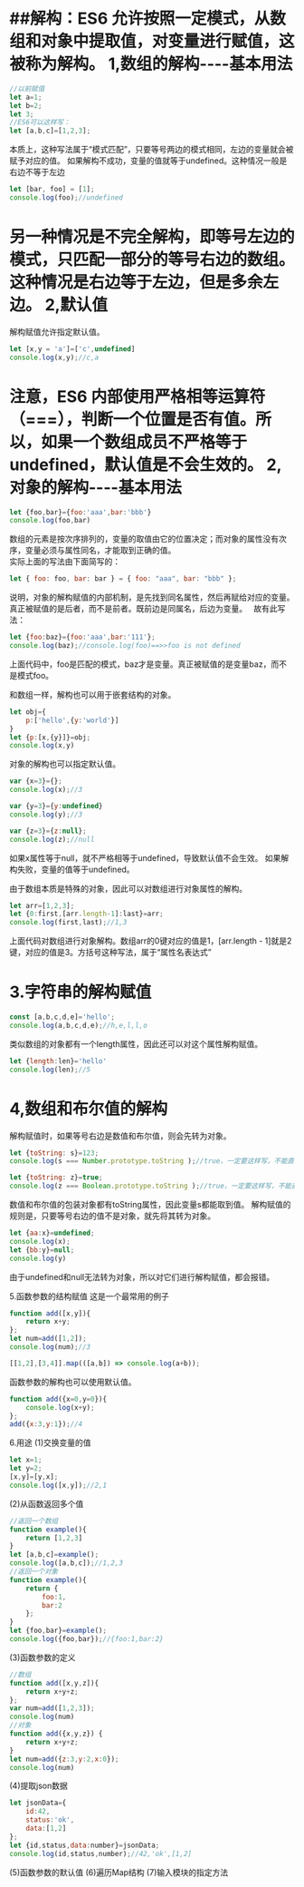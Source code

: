 ##解构：ES6 允许按照一定模式，从数组和对象中提取值，对变量进行赋值，这被称为解构。
1,数组的解构----基本用法
======================
```javascript
//以前赋值
let a=1;
let b=2;
let 3;
//ES6可以这样写：
let [a,b,c]=[1,2,3];
```
本质上，这种写法属于“模式匹配”，只要等号两边的模式相同，左边的变量就会被赋予对应的值。
如果解构不成功，变量的值就等于undefined。这种情况一般是右边不等于左边
```javascript
let [bar, foo] = [1];
console.log(foo);//undefined
```
另一种情况是不完全解构，即等号左边的模式，只匹配一部分的等号右边的数组。这种情况是右边等于左边，但是多余左边。
2,默认值
==================
解构赋值允许指定默认值。
```javascript
let [x,y = 'a']=['c',undefined]
console.log(x,y);//c,a
```
注意，ES6 内部使用严格相等运算符（===），判断一个位置是否有值。所以，如果一个数组成员不严格等于undefined，默认值是不会生效的。
2,对象的解构----基本用法
======================
```javascript
let {foo,bar}={foo:'aaa',bar:'bbb'}
console.log(foo,bar)
```
数组的元素是按次序排列的，变量的取值由它的位置决定；而对象的属性没有次序，变量必须与属性同名，才能取到正确的值。  
实际上面的写法由下面简写的：
```javascript
let { foo: foo, bar: bar } = { foo: "aaa", bar: "bbb" };
```
说明，对象的解构赋值的内部机制，是先找到同名属性，然后再赋给对应的变量。真正被赋值的是后者，而不是前者。既前边是同属名，后边为变量。  
故有此写法：
```javascript
let {foo:baz}={foo:'aaa',bar:'111'};
console.log(baz);//console.log(foo)==>>foo is not defined
```
上面代码中，foo是匹配的模式，baz才是变量。真正被赋值的是变量baz，而不是模式foo。

和数组一样，解构也可以用于嵌套结构的对象。
```javascript
let obj={
	p:['hello',{y:'world'}]
}
let {p:[x,{y}]}=obj;
console.log(x,y)
```
对象的解构也可以指定默认值。
```javascript
var {x=3}={};
console.log(x);//3

var {y=3}={y:undefined}
console.log(y);//3

var {z=3}={z:null};
console.log(z);//null
```
如果x属性等于null，就不严格相等于undefined，导致默认值不会生效。
如果解构失败，变量的值等于undefined。

由于数组本质是特殊的对象，因此可以对数组进行对象属性的解构。
```javascript
let arr=[1,2,3];
let {0:first,[arr.length-1]:last}=arr;
console.log(first,last);//1,3
```
上面代码对数组进行对象解构。数组arr的0键对应的值是1，[arr.length - 1]就是2键，对应的值是3。方括号这种写法，属于“属性名表达式”

3.字符串的解构赋值
===============================
```javascript
const [a,b,c,d,e]='hello';
console.log(a,b,c,d,e);//h,e,l,l,o
```
类似数组的对象都有一个length属性，因此还可以对这个属性解构赋值。
```javascript
let {length:len}='hello'
console.log(len);//5
```
4,数组和布尔值的解构
==========================
解构赋值时，如果等号右边是数值和布尔值，则会先转为对象。
```javascript
let {toString: s}=123;
console.log(s === Number.prototype.toString );//true，一定要这样写，不能直接console.log(s)

let {toString: z}=true;
console.log(z === Boolean.prototype.toString );//true，一定要这样写，不能直接console.log(z);
```
数值和布尔值的包装对象都有toString属性，因此变量s都能取到值。
解构赋值的规则是，只要等号右边的值不是对象，就先将其转为对象。
```javascript
let {aa:x}=undefined;
console.log(x);
let {bb:y}=null;
console.log(y)
```
由于undefined和null无法转为对象，所以对它们进行解构赋值，都会报错。

5.函数参数的结构赋值	
这是一个最常用的例子
```javascript
function add([x,y]){
	return x+y;
};
let num=add([1,2]);
console.log(num);//3
```
```javascript
[[1,2],[3,4]].map(([a,b]) => console.log(a+b));
```
函数参数的解构也可以使用默认值。
```javascript
function add({x=0,y=0}){
	console.log(x+y);
};
add({x:3,y:1});//4
```
6.用途
(1)交换变量的值
```javascript
let x=1;
let y=2;
[x,y]=[y,x];
console.log([x,y]);//2,1
```
(2)从函数返回多个值
```javascript
//返回一个数组
function example(){
	return [1,2,3]
}
let [a,b,c]=example();
console.log([a,b,c]);//1,2,3
//返回一个对象
function example(){
	return {
		foo:1,
		bar:2
	};
}
let {foo,bar}=example();
console.log({foo,bar});//{foo:1,bar:2}
```
(3)函数参数的定义
```javascript
//数组
function add([x,y,z]){
	return x+y+z;
};
var num=add([1,2,3]);
console.log(num)
//对象
function add({x,y,z}) {
	return x+y+z;
}
let num=add({z:3,y:2,x:0});
console.log(num)
```
(4)提取json数据
```javascript
let jsonData={
	id:42,
	status:'ok',
	data:[1,2]
};
let {id,status,data:number}=jsonData;
console.log(id,status,number);//42,'ok',[1,2]
```
(5)函数参数的默认值
(6)遍历Map结构
(7)输入模块的指定方法




